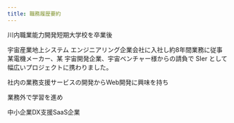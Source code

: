 ```yaml
---
title: 職務履歴要約
---
```


川内職業能力開発短期大学校を卒業後

宇宙産業地上システム エンジニアリング企業会社に入社し約8年間業務に従事
某電機メーカー、某 宇宙開発企業、宇宙ベンチャー様からの請負で SIer として幅広いプロジェクトに携わりました。

社内の業務支援サービスの開発からWeb開発に興味を持ち

業務外で学習を進め

中小企業DX支援SaaS企業

